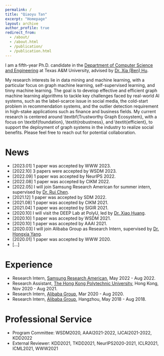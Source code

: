 ```yaml
---
permalink: /
title: "Qiaoyu Tan"
excerpt: "Homepage"
layout: archive
author_profile: true
redirect_from: 
  - /about/
  - /about.html
  - /publication/
  - /publication.html
---
```


I am a fifth-year Ph.D. candidate in the [Department of Computer Science and Engineering](https://engineering.tamu.edu/cse/index.html) at Texas A&M University, advised by [Dr. Xia (Ben) Hu](https://cs.rice.edu/~xh37/index.html).
<!-- I received my B.Eng degree from School of Computer Science and Technology, Southwest University, supervised by Professor [Guoxian Yu](http://www.sdu-idea.cn/). -->
My research interests lie in data mining and machine learning, with a particular focus on graph machine learning, self-supervised learning, and tinny machine learning. The goal is to develop effective and efficient graph machine learning algorithms to tackle key challenges faced by real-world AI systems, such as the label-scarce issue in social media, the cold-start problem in recommendation systems, and the outlier detection requirement in high-stake applications such as finance and business fields. My current research is centered around \textbf{Trustworthy Graph Ecosystem}, with a focus on \textbf{foundation}, \textit{robustness}, and \textit{efficient}, to support the deployment of graph systems in the industry to realize social benefits. Please feel free to reach out for potential collaboration.    

<!-- recommendation systems, self-supervised learning and model compression. Recently, I'm a big fan of self-supervised graph learning and Tinny GNNs. Please feel free to reach out for potential collaboration.   -->
<!-- You can find my CV [here](https://qiaoyu-tan.github.io/files/paper1.pdf). -->

<!-- Starting in Fall 2022, I will be an available on job market.   -->

# News
* \[2023.01\] 1 paper was accepted by WWW 2023. 
* \[2022.10\] 3 papers were accepted by WSDM 2023. 
* \[2022.09\] 1 paper was accepted by NeurIPS 2022. 
* \[2022.08\] 1 paper was accepted by CIKM 2022. 
* \[2022.05\] I will join Samsung Research American for summer intern, supervised by [Dr. Rui Chen](https://scholar.google.com/citations?user=ngVttWUAAAAJ&hl=en). 
* \[2021.12\] 1 paper was accepted by SDM 2022. 
* \[2021.08\] 1 paper was accepted by CIKM 2021. 
* \[2021.04\] 1 paper was accepted by SIGIR 2021. 
* \[2020.10\] I will visit the DEEP Lab at PolyU, led by [Dr. Xiao Huang](https://www4.comp.polyu.edu.hk/~xiaohuang/index.html).   
* \[2020.10\] 1 paper was accepted by WSDM 2021. 
* \[2020.10\] 1 paper was accepted by AAAI 2021. 
* \[2020.03\] I will join Alibaba Group as Research Intern, supervised by [Dr. Hongxia Yang](https://sites.google.com/site/hystatistics/).
* \[2020.01\] 1 paper was accepted by WWW 2020. 
* \[...\] 

# Experience
* Research Intern, [Samsung Research American](https://www.sra.samsung.com/), May 2022 - Aug 2022.
* Research Assistant, [The Hong Kong Polytechnic University](https://www.polyu.edu.hk/comp/), Hong Kong, Nov 2020 - Aug 2021.
* Research Intern, [Alibaba Group](https://damo.alibaba.com/), Mar 2020 - Aug 2020. 
* Research Intern, [Alibaba Group](https://damo.alibaba.com/), Hangzhou, May 2018 - Aug 2018. 

# Professional Service
* Program Committee: WSDM2020, AAAI2021-2022, IJCAI2021-2022, KDD2022
* External Reviewer: KDD2021, TKDD2021, NeurIPS2020-2021, ICLR2021, ICML2021, WWW2021
